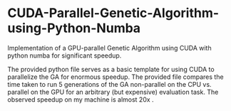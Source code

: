 # CUDA-Parallel-Genetic-Algorithm-using-Python-Numba
Implementation of a GPU-parallel Genetic Algorithm using CUDA with python numba for significant speedup.

The provided python file serves as a basic template for using CUDA to parallelize the GA for enormous speedup. The provided file compares the time taken to run 5 generations of the GA non-parallel on the CPU vs. parallel on the GPU for an arbitrary (but expensive) evaluation task. The observed speedup on my machine is almost 20x . 
